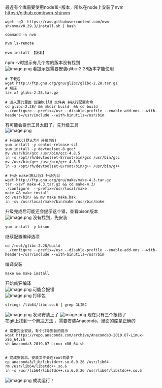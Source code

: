 最近有个库需要使用node18+版本，所以在node上安装了nvm  
https://github.com/nvm-sh/nvm
```shell
wget -qO- https://raw.githubusercontent.com/nvm-sh/nvm/v0.39.3/install.sh | bash

command -v nvm

nvm ls-remote

nvm install 【版本】
```
npm -v时提示有几个库的版本没有找到  
![image.png](https://image.jysgdyc.top:443/images/blog/20230619012046.png)
看提示是需要安装glibc-2.28版本才能使用  
```shell
# 下载包
wget http://ftp.gnu.org/gnu/glibc/glibc-2.28.tar.gz
# 解压
tar xf glibc-2.28.tar.gz 

# 进入源码里面 创建build 文件夹 并执行配置命令
cd glibc-2.28/ && mkdir build  && cd build
../configure --prefix=/usr --disable-profile --enable-add-ons --with-headers=/usr/include --with-binutils=/usr/bin

```
有可能会提示工具太旧了，先升级工具  
![image.png](https://image.jysgdyc.top:443/images/blog/20230619012627.png)
```shell
# 升级GCC(默认为4 升级为8)
yum install -y centos-release-scl
yum install -y devtoolset-8-gcc*
mv /usr/bin/gcc /usr/bin/gcc-4.8.5
ln -s /opt/rh/devtoolset-8/root/bin/gcc /usr/bin/gcc
mv /usr/bin/g++ /usr/bin/g++-4.8.5
ln -s /opt/rh/devtoolset-8/root/bin/g++ /usr/bin/g++

# 升级 make(默认为3 升级为4)
wget http://ftp.gnu.org/gnu/make/make-4.3.tar.gz
tar -xzvf make-4.3.tar.gz && cd make-4.3/
./configure  --prefix=/usr/local/make
make && make install
cd /usr/bin/ && mv make make.bak
ln -sv /usr/local/make/bin/make /usr/bin/make
```
升级完成后可能还会提示这个错，查看bison版本  
![image.png](https://image.jysgdyc.top:443/images/blog/20230619012659.png)
没有找到，先安装  
```shell
yum install -y bison
```
继续配置编译选项  
```shell
cd /root/glibc-2.28/build
../configure --prefix=/usr --disable-profile --enable-add-ons --with-headers=/usr/include --with-binutils=/usr/bin
```
编译安装  
```shell
make && make install
```
开始疯狂编译  
![image.png](https://image.jysgdyc.top:443/images/blog/20230619012832.png)
可能会报错  
![image.png](https://image.jysgdyc.top:443/images/blog/20230619012916.png)
打印包  
```shell
strings /lib64/libc.so.6 | grep GLIBC
```
![image.png](https://image.jysgdyc.top:443/images/blog/20230619012943.png)
发现安装上了
![image.png](https://image.jysgdyc.top:443/images/blog/20230619012954.png)
现在只有三个报错了  
在git上找到一个[解决方法](https://github.com/coder/code-server/issues/766#issuecomment-525709055) ，需要安装Anaconda，里面的库是正确的  
```shell
# 需要完全安装，有个引导安装的提示
wget https://repo.anaconda.com/archive/Anaconda3-2019.07-Linux-x86_64.sh
sh Anaconda3-2019.07-Linux-x86_64.sh


# 完成安装后，安装文件会在root目录下
cp anaconda3/lib/libstdc++.so.6.0.26 /usr/lib64
rm /usr/lib64/libstdc++.so.6
ln -s /usr/lib64/libstdc++.so.6.0.26 /usr/lib64/libstdc++.so.6
```
![image.png](https://image.jysgdyc.top:443/images/blog/20230619013247.png)
成功运行！